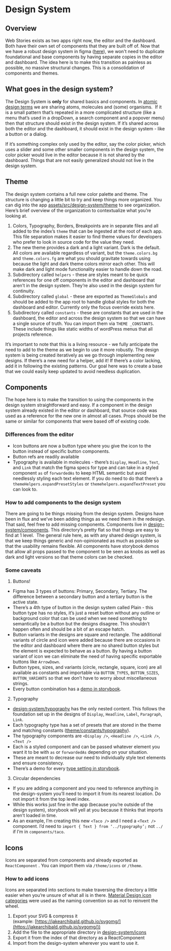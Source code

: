 # Design System

## Overview

Web Stories exists as two apps right now, the editor and the dashboard. Both have their own set of components that they are built off of. Now that we have a robust design system in figma ([here](https://www.figma.com/file/bMhG3KyrJF8vIAODgmbeqT/Design-System?node-id=1906%3A0)), we won't need to duplicate foundational and base components by having separate copies in the editor and dashboard. The idea here is to make this transition as painless as possible, no massive structural changes. This is a consolidation of components and themes.

## What goes in the design system?

The Design System is **only** for shared basics and components. In [atomic design terms](https://bradfrost.com/blog/post/atomic-web-design) we are sharing atoms, molecules and (some) organisms.  If it is a small pattern that’s repeated in a more complicated structure (like a menu that’s used in a dropDown, a search component and a popover menu) then that structure should exist in the design system. If it’s shared across both the editor and the dashboard, it should exist in the design system - like a button or a dialog. 

If it’s something complex only used by the editor, say the color picker, which uses a slider and some other smaller components in the design system, the color picker would live in the editor because it is not shared by the dashboard. Things that are not easily generalized should not live in the design system.

## Theme

The design system contains a full new color palette and theme. The structure is changing a little bit to try and keep things more organized. You can dig into the app [assets/src/design-system/theme](https://github.com/google/web-stories-wp/tree/main/assets/src/design-system) to see organization. Here’s brief overview of the organization to contextualize what you’re looking at.

1. Colors, Typography, Borders, Breakpoints are in separate files and all added to the index’s `theme` that can be ingested at the root of each app. This file separation makes it easier to find theme values for developers who prefer to look in source code for the value they need.
2. The new theme provides a dark and a light variant. Dark is the default. All colors are available regardless of variant, but the `theme.colors.bg` and `theme.colors.fg` are what you should gravitate towards using because the light and dark theme colors mirror each other. This will make dark and light mode functionality easier to handle down the road.
3. Subdirectory called `helpers` - these are styles meant to be quick references for one off components in the editor and dashboard that aren’t in the design system. They’re also used in the design system for continuity.
4. Subdirectory called `global` - these are exported as `ThemeGlobals` and should be added to the app root to handle global styles for both the dashboard and editor. Currently only the focus override exists here.
5. Subdirectory called `constants` - these are constants that are used in the dashboard, the editor and across the  design system so that we can have a single source of truth. You can import them via `THEME _CONSTANTS`. These include things like static widths of wordPress menus that all projects reference.

It’s important to note that this is a living resource - we fully anticipate the need to add to the theme as we begin to use it more robustly. The design system is being created iteratively as we go through implementing new designs. If there’s a new need for a helper, add it! If there’s a color lacking, add it in following the existing patterns. Our goal here was to create a base that we could easily keep updated to avoid needless duplication.

## Components

The hope here is to make the transition to using the components in the design system straightforward and easy. If a component in the design system already existed in the editor or dashboard, that source code was used as a reference for the new one in almost all cases. Props should be the same or similar for components that were based off of existing code.

### Differences from the editor

- Icon buttons are now a button type where you give the icon to the button instead of specific button components.
- Button refs are readily available
- Typography is available in molecules - there’s `Display`, `Headline`, `Text`, and `Link` that match the figma specs for type and can take in a styled component `as` of `forwardedAs` to keep HTML semantic but avoid needlessly styling each text element. If you do need to do that there’s a `themeHelpers.expandPresetStyles` or `themehelpers.expandTextPreset` you can look to.

### How to add components to the design system

There are going to be things missing from the design system. Designs have been in flux and we’ve been adding things as we need them in the redesign. That said, feel free to add missing components. Components live in [design-system/components](https://github.com/google/web-stories-wp/tree/main/assets/src/design-system/components). This directory’s pretty flat so that things are easy to find at 1 level.  The general rule here, as with any shared design system, is that we keep things generic and non-opinionated as much as possible so that the usability remains flexible. All components have storybook demos that allow all props passed to the component to be seen as knobs as well as dark and light versions so that theme colors can be checked.

### Some caveats

1. Buttons!

- Figma has 3 types of buttons: Primary, Secondary, Tertiary. The difference between a secondary button and a tertiary button is the active state.
- There’s a 4th type of button in the design system called Plain - this button type has no styles, it’s just a reset button without any outline or background color that can be used when we need something to semantically be a button but the designs disagree. This shouldn’t happen often and should be a bit of an escape hatch.
- Button variants in the designs are square and rectangle. The additional variants of circle and icon were added because there are occasions in the editor and dashboard where there are no shared button styles but the element is expected to behave as a button. By having a button variant of icon we can eliminate the need of having specific exportable buttons like `ArrowDown`.
- Button types, sizes, and variants (circle, rectangle, square, icon) are all available as constants and importable via `BUTTON_TYPES`, `BUTTON_SIZES`, `BUTTON_VARIANTS` so that we don’t have to worry about miscellaneous strings.
- Every button combination has a [demo in storybook](https://google.github.io/web-stories-wp/storybook/?path=/story/designsystem-components-button--default).

2. Typography

- [design-system/typography](https://github.com/google/web-stories-wp/tree/main/assets/src/design-system/components/typography) has the only nested content. This follows the foundation set up in the designs of `Display`, `Headline`, `Label`, `Paragraph`, `Link`.
- Each typography type has a set of presets that are stored in the theme and matching constants ([theme/constants/typography](https://github.com/google/web-stories-wp/blob/main/assets/src/design-system/theme/constants/typography.js)).
- The typography components are `<Display />`, `<Headline />`, `<Link />`, `<Text />`
- Each is a styled component and can be passed whatever element you want it to be with `as` or `forwardedAs` depending on your situation.
- These are meant to decrease our need to individually style text elements and ensure consistency.
- There’s a demo for every [type setting in storybook](https://google.github.io/web-stories-wp/storybook/?path=/story/designsystem-components-typography-display--default).

3. Circular dependencies

- If you are adding a component and you need to reference anything in the design-system you’ll need to import it from its nearest location. Do not import it from the top level index.
- While this works just fine in the app (because you’re outside of the design system), storybook will yell at you because it thinks that imports aren’t loaded in time.
- As an example, I’m creating this new `<Taco />` and I need a `<Text />` component. I’d need to `import { Text } from ‘../typography’;` not `../` if I’m in `components/taco`.

## Icons

Icons are separated from components and already exported as `ReactComponent` . You can import them via `/theme/icons` or `/theme`.

### How to add icons

Icons are separated into sections to make traversing the directory a little easier when you’re unsure of what all is in there. [Material Design icon categories](https://material.io/resources/icons/?style=baseline) were used as the naming convention so as not to reinvent the wheel.

1. Export your SVG & compress it (example: [https://jakearchibald.github.io/svgomg/](https://jakearchibald.github.io/svgomg/))
2. Add the file to the appropriate directory in [design-system/icons](https://github.com/google/web-stories-wp/tree/main/assets/src/design-system/icons)
3. Export it from the index of that directory as a ReactComponent
4. Import from the design-system wherever you want to use it.
